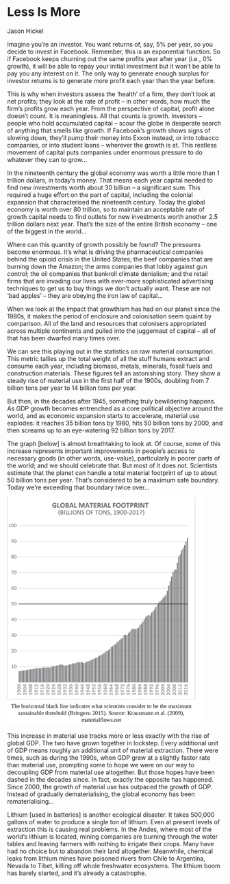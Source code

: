 # Less Is More

Jason Hickel

Imagine you’re an investor. You want returns of, say, 5% per year, so
you decide to invest in Facebook. Remember, this is an exponential
function. So if Facebook keeps churning out the same profits year
after year (i.e., 0% growth), it will be able to repay your initial
investment but it won’t be able to pay you any interest on it. The
only way to generate enough surplus for investor returns is to
generate more profit each year than the year before.

This is why when investors assess the ‘health’ of a firm, they don’t
look at net profits; they look at the rate of profit – in other words,
how much the firm’s profits grow each year. From the perspective of
capital, profit alone doesn’t count. It is meaningless. All that
counts is growth.  Investors – people who hold accumulated capital –
scour the globe in desperate search of anything that smells like
growth. If Facebook’s growth shows signs of slowing down, they’ll pump
their money into Exxon instead, or into tobacco companies, or into
student loans – wherever the growth is at.  This restless movement of
capital puts companies under enormous pressure to do whatever they can
to grow... 

In the nineteenth century the global economy was worth a little more
than 1 trillion dollars, in today’s money. That means each year
capital needed to find new investments worth about 30 billion – a
significant sum. This required a huge effort on the part of capital,
including the colonial expansion that characterised the nineteenth
century. Today the global economy is worth over 80 trillion, so to
maintain an acceptable rate of growth capital needs to find outlets
for new investments worth another 2.5 trillion dollars next
year. That’s the size of the entire British economy – one of the
biggest in the world...

Where can this quantity of growth possibly be found? The pressures
become enormous. It’s what is driving the pharmaceutical companies
behind the opioid crisis in the United States; the beef companies that
are burning down the Amazon; the arms companies that lobby against gun
control; the oil companies that bankroll climate denialism; and the
retail firms that are invading our lives with ever-more sophisticated
advertising techniques to get us to buy things we don’t actually
want. These are not ‘bad apples’ – they are obeying the iron law of
capital... 

When we look at the impact that growthism has had on our planet since
the 1980s, it makes the period of enclosure and colonisation seem
quaint by comparison. All of the land and resources that colonisers
appropriated across multiple continents and pulled into the juggernaut
of capital – all of that has been dwarfed many times over.

We can see this playing out in the statistics on raw material
consumption.  This metric tallies up the total weight of all the stuff
humans extract and consume each year, including biomass, metals,
minerals, fossil fuels and construction materials. These figures tell
an astonishing story. They show a steady rise of material use in the
first half of the 1900s, doubling from 7 billion tons per year to 14
billion tons per year.

But then, in the decades after 1945, something truly bewildering
happens. As GDP growth becomes entrenched as a core political
objective around the world, and as economic expansion starts to
accelerate, material use explodes: it reaches 35 billion tons by 1980,
hits 50 billion tons by 2000, and then screams up to an eye-watering
92 billion tons by 2017.

The graph [below] is almost breathtaking to look at. Of course, some
of this increase represents important improvements in people’s access
to necessary goods (in other words, use-value), particularly in poorer
parts of the world; and we should celebrate that. But most of it does
not. Scientists estimate that the planet can handle a total material
footprint of up to about 50 billion tons per year. That’s considered
to be a maximum safe boundary.  Today we’re exceeding that boundary
twice over...

![](material-flows.png)

<a name='decouple'/>

This increase in material use tracks more or less exactly with the
rise of global GDP. The two have grown together in lockstep. Every
additional unit of GDP means roughly an additional unit of material
extraction. There were times, such as during the 1990s, when GDP grew
at a slightly faster rate than material use, prompting some to hope we
were on our way to decoupling GDP from material use altogether. But
those hopes have been dashed in the decades since. In fact, exactly
the opposite has happened. Since 2000, the growth of material use has
outpaced the growth of GDP. Instead of gradually dematerialising, the
global economy has been rematerialising...

Lithium [used in batteries] is another ecological disaster. It takes
500,000 gallons of water to produce a single ton of lithium. Even at
present levels of extraction this is causing real problems. In the
Andes, where most of the world’s lithium is located, mining companies
are burning through the water tables and leaving farmers with nothing
to irrigate their crops. Many have had no choice but to abandon their
land altogether. Meanwhile, chemical leaks from lithium mines have
poisoned rivers from Chile to Argentina, Nevada to Tibet, killing off
whole freshwater ecosystems. The lithium boom has barely started, and
it’s already a catastrophe.
